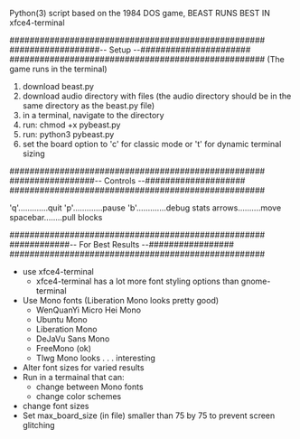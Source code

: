 Python(3) script based on the 1984 DOS game, BEAST
RUNS BEST IN xfce4-terminal


###################################################
##################-- Setup --######################
###################################################
(The game runs in the terminal)

1. download beast.py
2. download audio directory with files 
(the audio directory should be in the same directory as the beast.py file)
3. in a terminal, navigate to the directory
4. run: chmod +x pybeast.py
5. run: python3 pybeast.py
6. set the board option to 'c' for classic mode or 't' for dynamic terminal sizing


###################################################
#################-- Controls --####################
###################################################

'q'.............quit
'p'.............pause
'b'.............debug stats
arrows..........move
spacebar........pull blocks

###################################################
############-- For Best Results --#################
###################################################
* use xfce4-terminal
	* xfce4-terminal has a lot more font styling options than gnome-terminal
* Use Mono fonts (Liberation Mono looks pretty good)
 	* WenQuanYi Micro Hei Mono
	* Ubuntu Mono
 	* Liberation Mono
 	* DeJaVu Sans Mono
 	* FreeMono (ok)
 	* Tlwg Mono looks . . . interesting
* Alter font sizes for varied results
* Run in a termainal that can:
	* change between Mono fonts
	* change color schemes
* change font sizes
* Set max_board_size (in file) smaller than 75 by 75 to prevent screen glitching





